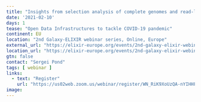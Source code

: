 ```yaml
---
title: "Insights from selection analysis of complete genomes and read-level data"
date: '2021-02-10'
days: 1
tease: "Open Data Infrastructures to tackle COVID-19 pandemic"
continent: EU
location: "2nd Galaxy-ELIXIR webinar series, Online, Europe"
external_url: "https://elixir-europe.org/events/2nd-galaxy-elixir-webinar-series#session4"
location_url: "https://elixir-europe.org/events/2nd-galaxy-elixir-webinar-series"
gtn: false
contact: "Sergei Pond"
tags: [ webinar ]
links:
  - text: "Register"
    url: "https://us02web.zoom.us/webinar/register/WN_RiK9XoUzQA-nYIHHF5qtcQ"
image: 
---
```

